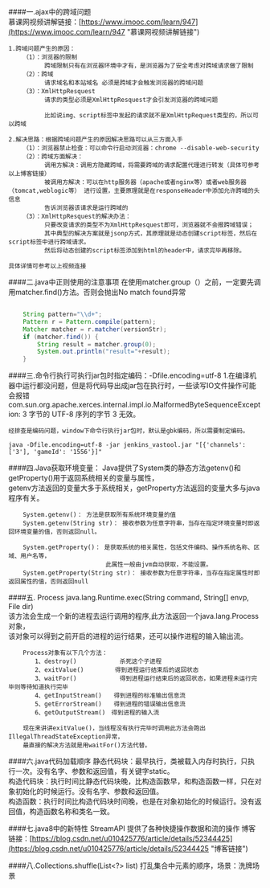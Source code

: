 ####一.ajax中的跨域问题  
慕课网视频讲解链接：[https://www.imooc.com/learn/947](https://www.imooc.com/learn/947 "慕课网视频讲解链接")  

	1.跨域问题产生的原因： 
		（1）：浏览器的限制
			  跨域限制只有在浏览器环境中才有，是浏览器为了安全考虑对跨域请求做了限制 
		（2）：跨域 
			  请求域名和本站域名 必须是跨域才会触发浏览器的跨域问题 
		（3）：XmlHttpResquest  
			  请求的类型必须是XmlHttpResquest才会引发浏览器的跨域问题  
 			  
			  比如说img、script标签中发起的请求就不是XmlHttpRequest类型的，所以可以跨域  
	
	2.解决思路：根据跨域问题产生的原因解决思路可以从三方面入手 
		（1）：浏览器禁止检查：可以命令行启动浏览器：chrome --disable-web-security  
		（2）：跨域方面解决：
			  调用方解决：调用方隐藏跨域，将需要跨域的请求配置代理进行转发（具体可参考以上博客链接）  
			  被调用方解决：可以在http服务器（apache或者nginx等）或者web服务器（tomcat,weblogic等） 进行设置，主要原理就是在responseHeader中添加允许跨域的头信息  
			  告诉浏览器该请求是运行跨域的          
		（3）：XmlHttpResquest的解决办法： 
			  只要改变请求的类型不为XmlHttpResquest即可，浏览器就不会报跨域错误；  
			  其中典型的解决方案就是jsonp方式，其原理就是动态创建script标签，然后在script标签中进行跨域请求。  
			  然后将动态创建的script标签添加到html的header中，请求完毕再移除。   

	具体详情可参考以上视频连接   
		

####二.java中正则使用的注意事项 
	在使用matcher.group（）之前，一定要先调用matcher.find()方法。否则会抛出No match found异常
 
```java

	String pattern="\\d+";
	Pattern r = Pattern.compile(pattern);
	Matcher matcher = r.matcher(versionStr);
	if (matcher.find()) {
		String result = matcher.group(0);
		System.out.println("result="+result);
	}

```      

####三.命令行执行可执行jar包时指定编码：-Dfile.encoding=utf-8
	1.在编译机器中运行都没问题，但是将代码导出成jar包在执行时，一些读写IO文件操作可能会报错
	com.sun.org.apache.xerces.internal.impl.io.MalformedByteSequenceException: 3 字节的 UTF-8 序列的字节 3 无效。	
 
	经排查是编码问题，window下命令行执行jar包时，默认是gbk编码，所以需要制定编码。
	
	java -Dfile.encoding=utf-8 -jar jenkins_vastool.jar "[{'channels': ['3'], 'gameId': '1556'}]"   

####四.Java获取环境变量：
		Java提供了System类的静态方法getenv()和getProperty()用于返回系统相关的变量与属性，  
		getenv方法返回的变量大多于系统相关，getProperty方法返回的变量大多与java程序有关。 

		System.getenv()： 方法是获取所有系统环境变量的值
		System.getenv(String str)： 接收参数为任意字符串，当存在指定环境变量时即返回环境变量的值，否则返回null。

		System.getProperty()： 是获取系统的相关属性，包括文件编码、操作系统名称、区域、用户名等， 
							   此属性一般由jvm自动获取，不能设置。
		System.getProperty(String str)： 接收参数为任意字符串，当存在指定属性时即返回属性的值，否则返回null                          

####五. Process java.lang.Runtime.exec(String command, String[] envp, File dir)   
		该方法会生成一个新的进程去运行调用的程序,此方法返回一个java.lang.Process对象，  
	    该对象可以得到之前开启的进程的运行结果，还可以操作进程的输入输出流。
		
		Process对象有以下几个方法：
		　　1、destroy()　　　　　　  杀死这个子进程
		　　2、exitValue()　　　 　 得到进程运行结束后的返回状态
		　　3、waitFor()　　　　 　　 得到进程运行结束后的返回状态，如果进程未运行完毕则等待知道执行完毕
		　　4、getInputStream()　　得到进程的标准输出信息流
		　　5、getErrorStream()　　得到进程的错误输出信息流
		　　6、getOutputStream()　得到进程的输入流
		
		现在来讲讲exitValue()，当线程没有执行完毕时调用此方法会跑出IllegalThreadStateException异常，  
		最直接的解决方法就是用waitFor()方法代替。     

####六.java代码加载顺序
	静态代码块：最早执行，类被载入内存时执行，只执行一次。没有名字、参数和返回值，有关键字static。   
	构造代码块：执行时间比静态代码块晚，比构造函数早，和构造函数一样，只在对象初始化的时候运行。没有名字、参数和返回值。     
	构造函数：执行时间比构造代码块时间晚，也是在对象初始化的时候运行。没有返回值，构造函数名称和类名一致。            

####七.java8中的新特性    StreamAPI   提供了各种快捷操作数据和流的操作
博客链接：[https://blog.csdn.net/u010425776/article/details/52344425](https://blog.csdn.net/u010425776/article/details/52344425 "博客链接")   

####八.Collections.shuffle(List<?> list) 
	打乱集合中元素的顺序，场景：洗牌场景



